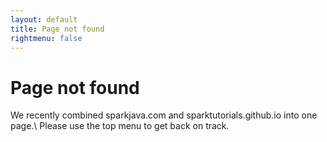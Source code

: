 ```yaml
---
layout: default
title: Page not found
rightmenu: false
---
```


# Page not found
We recently combined sparkjava.com and sparktutorials.github.io into one page.\\
Please use the top menu to get back on track.